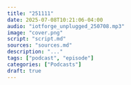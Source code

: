 ```yaml
---
title: "251111"
date: 2025-07-08T10:21:06-04:00
audio: "iotforge_unplugged_250708.mp3"
image: "cover.png"
script: "script.md"
sources: "sources.md"
description: "..."
tags: ["podcast", "episode"]
categories: ["Podcasts"]
draft: true
---
```

